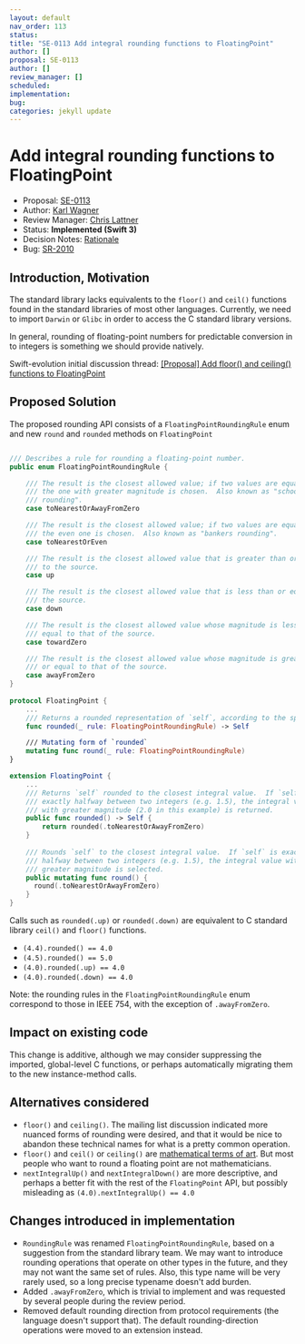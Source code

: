 ```yaml
---
layout: default
nav_order: 113
status: 
title: "SE-0113 Add integral rounding functions to FloatingPoint"
author: []
proposal: SE-0113
author: []
review_manager: []
scheduled: 
implementation: 
bug: 
categories: jekyll update
---
```


# Add integral rounding functions to FloatingPoint

* Proposal: [SE-0113](0113-rounding-functions-on-floatingpoint.md)
* Author: [Karl Wagner](https://github.com/karwa)
* Review Manager: [Chris Lattner](http://github.com/lattner)
* Status: **Implemented (Swift 3)**
* Decision Notes: [Rationale](https://lists.swift.org/pipermail/swift-evolution-announce/2016-July/000217.html)
* Bug: [SR-2010](https://bugs.swift.org/browse/SR-2010)

## Introduction, Motivation

The standard library lacks equivalents to the `floor()` and `ceil()` functions found in the standard libraries of most other languages. Currently, we need to import `Darwin` or `Glibc` in order to access the C standard library versions.

In general, rounding of floating-point numbers for predictable conversion in to integers is something we should provide natively.

Swift-evolution initial discussion thread: [\[Proposal\] Add floor() and ceiling() functions to FloatingPoint
](https://lists.swift.org/pipermail/swift-evolution/Week-of-Mon-20160620/022146.html)

## Proposed Solution

The proposed rounding API consists of a `FloatingPointRoundingRule` enum and new `round` and `rounded` methods on `FloatingPoint`


```swift

/// Describes a rule for rounding a floating-point number.
public enum FloatingPointRoundingRule {

    /// The result is the closest allowed value; if two values are equally close,
    /// the one with greater magnitude is chosen.  Also known as "schoolbook
    /// rounding".
    case toNearestOrAwayFromZero

    /// The result is the closest allowed value; if two values are equally close,
    /// the even one is chosen.  Also known as "bankers rounding".
    case toNearestOrEven

    /// The result is the closest allowed value that is greater than or equal
    /// to the source.
    case up

    /// The result is the closest allowed value that is less than or equal to
    /// the source.
    case down

    /// The result is the closest allowed value whose magnitude is less than or
    /// equal to that of the source.
    case towardZero

    /// The result is the closest allowed value whose magnitude is greater than
    /// or equal to that of the source.
    case awayFromZero
}
	
protocol FloatingPoint {
    ...
    /// Returns a rounded representation of `self`, according to the specified rounding rule.
    func rounded(_ rule: FloatingPointRoundingRule) -> Self

    /// Mutating form of `rounded`
    mutating func round(_ rule: FloatingPointRoundingRule)
}

extension FloatingPoint {
    ...
    /// Returns `self` rounded to the closest integral value.  If `self` is
    /// exactly halfway between two integers (e.g. 1.5), the integral value
    /// with greater magnitude (2.0 in this example) is returned.
    public func rounded() -> Self {
        return rounded(.toNearestOrAwayFromZero)
    }
  
    /// Rounds `self` to the closest integral value.  If `self` is exactly
    /// halfway between two integers (e.g. 1.5), the integral value with
    /// greater magnitude is selected.
    public mutating func round() {
      round(.toNearestOrAwayFromZero)
    }
}
```

Calls such as `rounded(.up)` or `rounded(.down)` are equivalent to C standard library `ceil()` and `floor()` functions.
- `(4.4).rounded() == 4.0`
- `(4.5).rounded() == 5.0`
- `(4.0).rounded(.up) == 4.0`
- `(4.0).rounded(.down) == 4.0`

Note: the rounding rules in the `FloatingPointRoundingRule` enum correspond to those in IEEE 754, with the exception of `.awayFromZero`.

## Impact on existing code

This change is additive, although we may consider suppressing the imported, global-level C functions, or perhaps automatically migrating them to the new instance-method calls.

## Alternatives considered

* `floor()` and `ceiling()`. The mailing list discussion indicated more nuanced forms of rounding were desired, and that it would be nice to abandon these technical names for what is a pretty common operation.
* `floor()` and `ceil()` or `ceiling()` are [mathematical terms of art](http://mathworld.wolfram.com/CeilingFunction.html). But most people who want to round a floating point are not mathematicians.
* `nextIntegralUp()` and `nextIntegralDown()` are more descriptive, and perhaps a better fit with the rest of the `FloatingPoint` API, but possibly misleading as `(4.0).nextIntegralUp() == 4.0`

## Changes introduced in implementation
* `RoundingRule` was renamed `FloatingPointRoundingRule`, based on a suggestion from the standard library team.  We may want to introduce rounding operations that operate on other types in the future, and they may not want the same set of rules.  Also, this type name will be very rarely used, so a long precise typename doesn't add burden.
* Added `.awayFromZero`, which is trivial to implement and was requested by several people during the review period.
* Removed default rounding direction from protocol requirements (the language doesn't support that).  The default rounding-direction operations were moved to an extension instead.

